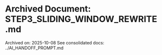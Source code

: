 # Archived Document: STEP3_SLIDING_WINDOW_REWRITE.md

Archived on: 2025-10-08
See consolidated docs: ../AI_HANDOFF_PROMPT.md

